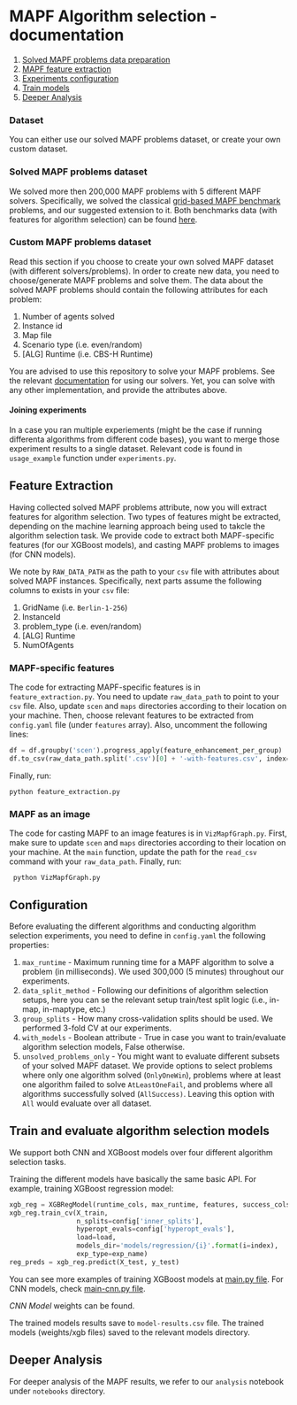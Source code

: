 # MAPF Algorithm selection - documentation #

1. [ Solved MAPF problems data preparation ](#Dataset)
2. [ MAPF feature extraction ](#feature-extraction)
3. [ Experiments configuration ](#Configuration)
4. [ Train models ](#train-and-evaluate-algorithm-selection-models)
5. [ Deeper Analysis ](#deeper-analysis)

### Dataset
You can either use our solved MAPF problems dataset, or create your own custom dataset.

### Solved MAPF problems dataset ###
We solved more then 200,000 MAPF problems with 5 different MAPF solvers. 
Specifically, we solved the classical [grid-based MAPF benchmark](https://www.movingai.com/benchmarks/mapf.html) problems, 
and our suggested extension to it.
Both benchmarks data (with features for algorithm selection) can be found [here](https://www.movingai.com/benchmarks/mapf.html).
 
### Custom MAPF problems dataset ###
Read this section if you choose to create your own solved MAPF dataset (with different solvers/problems). 
In order to create new data, you need to choose/generate MAPF problems and solve them.
The data about the solved MAPF problems should contain the following attributes for each problem: 
1. Number of agents solved
2. Instance id
3. Map file
4. Scenario type (i.e. even/random)
3. [ALG] Runtime (i.e. CBS-H Runtime)

You are advised to use this repository to solve your MAPF problems. See the relevant [documentation](https://github.com/OmriKaduri/mapf-solvers#how-to-run-solve-mapf-problems) for using our solvers.
Yet, you can solve with any other implementation, and provide the attributes above.

#### Joining experiments ####
In a case you ran multiple experiements (might be the case if running differenta algorithms from different code bases),
you want to merge those experiment results to a single dataset.
Relevant code is found in `usage_example` function under `experiments.py`.

## Feature Extraction ##
Having collected solved MAPF problems attribute, now you will extract features 
for algorithm selection. Two types of features might be extracted, depending on the 
machine learning approach being used to takcle the algorithm selection task. 
We provide code to extract both MAPF-specific features (for our XGBoost models),
and casting MAPF problems to images (for CNN models). 

We note by `RAW_DATA_PATH` as the path to your `csv` file with attributes about solved MAPF instances.
Specifically, next parts assume the following columns to exists in your `csv` file:
1. GridName (i.e. `Berlin-1-256`)
2. InstanceId
3. problem_type (i.e. even/random)
4. [ALG] Runtime
5. NumOfAgents

### MAPF-specific features ###
The code for extracting MAPF-specific features is in `feature_extraction.py`.
You need to update `raw_data_path` to point to your `csv` file. Also, update `scen` and `maps` directories according
to their location on your machine.
Then, choose relevant features to be extracted from `config.yaml` file (under `features` array).
Also, uncomment the following lines:
```python
df = df.groupby('scen').progress_apply(feature_enhancement_per_group)
df.to_csv(raw_data_path.split('.csv')[0] + '-with-features.csv', index=False)
```
Finally, run:
```commandline
python feature_extraction.py
```

  
### MAPF as an image ###
The code for casting MAPF to an image features is in `VizMapfGraph.py`.
First, make sure to update `scen` and `maps` directories according
to their location on your machine. 
At the `main` function, update the path for the `read_csv` command with your `raw_data_path`.
Finally, run:
```commandline
 python VizMapfGraph.py
```

## Configuration ##
Before evaluating the different algorithms and conducting algorithm selection experiments,
you need to define in `config.yaml` the following properties:
1. `max_runtime` - Maximum running time for a MAPF algorithm to solve a problem (in milliseconds). We used 300,000 (5 minutes) throughout our experiments.
2. `data_split_method` - Following our definitions of algorithm selection setups, here you can se the relevant setup train/test split logic (i.e., in-map, in-maptype, etc.)
3. `group_splits` - How many cross-validation splits should be used. We performed 3-fold CV at our experiments.
4. `with_models` - Boolean attribute - True in case you want to train/evaluate algorithm selection models, False otherwise.
5. `unsolved_problems_only` - You might want to evaluate different subsets of your solved MAPF dataset. We provide options to select 
problems where only one algorithm solved (`OnlyOneWin`), problems where at least one algorithm failed to solve `AtLeastOneFail`, 
and problems where all algorithms successfully solved (`AllSuccess)`. Leaving this option with `All` would 
evaluate over all dataset.

## Train and evaluate algorithm selection models
We support both CNN and XGBoost models over four different algorithm selection tasks.

Training the different models have basically the same basic API. For example, training XGBoost regression model:

```python 
xgb_reg = XGBRegModel(runtime_cols, max_runtime, features, success_cols, type_suffix)
xgb_reg.train_cv(X_train,
                 n_splits=config['inner_splits'],
                 hyperopt_evals=config['hyperopt_evals'],
                 load=load,
                 models_dir='models/regression/{i}'.format(i=index),
                 exp_type=exp_name)
reg_preds = xgb_reg.predict(X_test, y_test)
```

You can see more examples of training XGBoost models at [main.py file](https://github.com/OmriKaduri/MAPF-selection/blob/master/src/main.py).
For CNN models, check [main-cnn.py file](https://github.com/OmriKaduri/MAPF-selection/blob/master/src/main-cnn.py).

*CNN Model* weights can be found. 

The trained models results save to `model-results.csv` file.
The trained models (weights/xgb files) saved to the relevant models directory.

## Deeper Analysis
For deeper analysis of the MAPF results, we refer to our `analysis` notebook under `notebooks` directory. 
